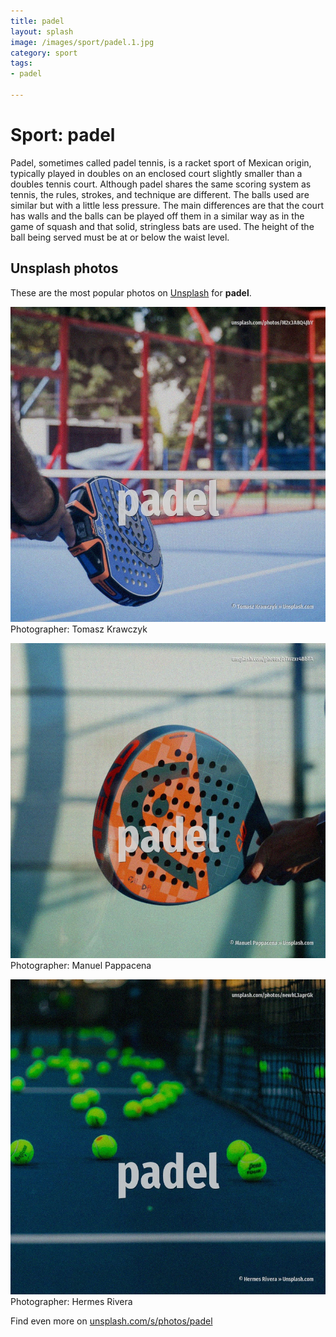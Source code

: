 ```yaml
---
title: padel
layout: splash
image: /images/sport/padel.1.jpg
category: sport
tags:
- padel

---
```

# Sport: padel

Padel, sometimes called padel tennis, is a racket sport of Mexican origin, typically played in  doubles on an enclosed court slightly smaller than a doubles tennis court. Although padel shares the same scoring system as tennis, the rules, strokes, and technique are  different. The balls used are similar but with a little less pressure. The main differences are that the court has walls and the balls can be played off them in a similar  way as in the game of squash and that solid, stringless bats are used. The height of the ball being served must be at or below the waist level. 

 
## Unsplash photos
These are the most popular photos on [Unsplash](https://unsplash.com) for **padel**.
 
![padel](/images/sport/padel.1.jpg)
Photographer:  Tomasz Krawczyk
 
![padel](/images/sport/padel.2.jpg)
Photographer:  Manuel Pappacena
 
![padel](/images/sport/padel.3.jpg)
Photographer:  Hermes Rivera
 
Find even more on [unsplash.com/s/photos/padel](https://unsplash.com/s/photos/padel)
 

